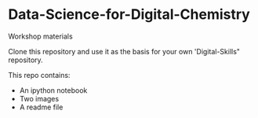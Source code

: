 # Data-Science-for-Digital-Chemistry
Workshop materials

Clone this repository and use it as the basis for your own 'Digital-Skills" repository.

This repo contains:

- An ipython notebook
- Two images
- A readme file
